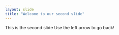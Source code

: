 ```yaml
---
layout: slide
title: "Welcome to our second slide"
---
```

This is the second slide
Use the left arrow to go back!
